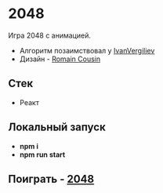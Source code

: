 # 2048

Игра 2048 с анимацией.

- Алгоритм позаимствовал у [IvanVergiliev](https://github.com/IvanVergiliev/2048-react)
- Дизайн - [Romain Cousin](https://www.behance.net/romaincousin)

## Стек

- Реакт

## Локальный запуск
- **npm i**
- **npm run start**

## Поиграть - [2048](https://2048.polugrudov.ru/)